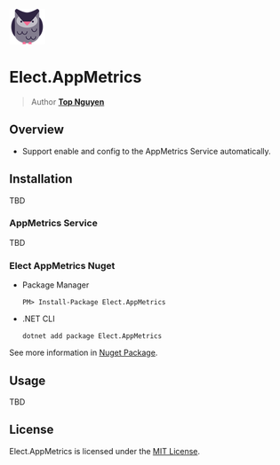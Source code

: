 ﻿![Logo](../../../Logo.png)
# Elect.AppMetrics
> Author [**Top Nguyen**](http://topnguyen.com)

## Overview
- Support enable and config to the AppMetrics Service automatically.

## Installation
TBD

### AppMetrics Service
TBD

### Elect AppMetrics Nuget
- Package Manager
    ```
    PM> Install-Package Elect.AppMetrics
    ```

- .NET CLI
    ```
    dotnet add package Elect.AppMetrics
    ```

See more information in [Nuget Package](https://www.nuget.org/packages/Elect.AppMetrics/).

## Usage
TBD

## License
Elect.AppMetrics is licensed under the [MIT License](../../../LICENSE).